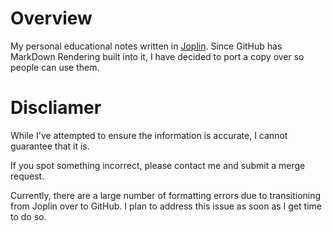 # Overview
My personal educational notes written in [Joplin](https://joplinapp.org/). Since GitHub has MarkDown Rendering built into it, I have decided to port a copy over so people can use them.

# Discliamer
While I've attempted to ensure the information is accurate, I cannot guarantee that it is.

If you spot something incorrect, please contact me and submit a merge request.

Currently, there are a large number of formatting errors due to transitioning from Joplin over to GitHub. I plan to address this issue as soon as I get time to do so.
